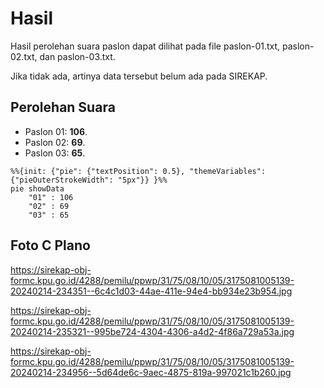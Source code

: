 # Hasil

Hasil perolehan suara paslon dapat dilihat pada file paslon-01.txt, paslon-02.txt, dan paslon-03.txt.

Jika tidak ada, artinya data tersebut belum ada pada SIREKAP.

## Perolehan Suara

 * Paslon 01: **106**.
 * Paslon 02: **69**.
 * Paslon 03: **65**.

```mermaid
%%{init: {"pie": {"textPosition": 0.5}, "themeVariables": {"pieOuterStrokeWidth": "5px"}} }%%
pie showData
    "01" : 106
    "02" : 69
    "03" : 65
```
## Foto C Plano

https://sirekap-obj-formc.kpu.go.id/4288/pemilu/ppwp/31/75/08/10/05/3175081005139-20240214-234351--6c4c1d03-44ae-411e-94e4-bb934e23b954.jpg

https://sirekap-obj-formc.kpu.go.id/4288/pemilu/ppwp/31/75/08/10/05/3175081005139-20240214-235321--995be724-4304-4306-a4d2-4f86a729a53a.jpg

https://sirekap-obj-formc.kpu.go.id/4288/pemilu/ppwp/31/75/08/10/05/3175081005139-20240214-234956--5d64de6c-9aec-4875-819a-997021c1b260.jpg
